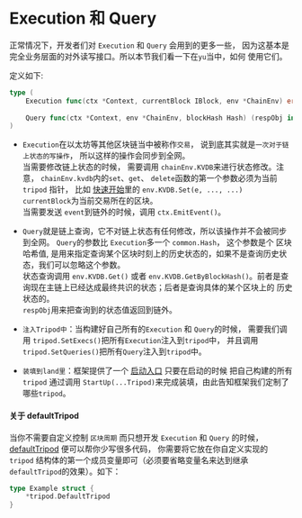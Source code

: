 # Execution 和 Query  
正常情况下，开发者们对 `Execution` 和 `Query` 会用到的更多一些， 因为这基本是完全业务层面的对外读写接口。所以本节我们看一下在`yu`当中，如何
使用它们。   

定义如下:
```go
type (
	Execution func(ctx *Context, currentBlock IBlock, env *ChainEnv) error
	
	Query func(ctx *Context, env *ChainEnv, blockHash Hash) (respObj interface{}, err error)
)
```  
- `Execution`在以太坊等其他区块链当中被称作`交易`， 说到底其实就是`一次对于链上状态的写操作`， 所以这样的操作会同步到全网。  
当需要修改链上状态的时候， 需要调用 `chainEnv.KVDB`来进行状态修改。注意， `chainEnv.kvdb`内的`set`、`get`、 `delete`函数的第一个参数必须为当前 `tripod`
指针， 比如 [快速开始](2.快速开始.md)里的 `env.KVDB.Set(e, ..., ...)`   
`currentBlock`为当前交易所在的区块。   
当需要发送 `event`到链外的时候，调用 `ctx.EmitEvent()`。  

- `Query`就是链上查询，它不对链上状态有任何修改，所以该操作并不会被同步到全网。 `Query`的参数比 `Execution`多一个 `common.Hash`， 这个参数是个 
区块哈希值, 是用来指定查询某个区块时刻上的历史状态的，如果不是查询历史状态，我们可以忽略这个参数。  
状态查询调用 `env.KVDB.Get()` 或者 `env.KVDB.GetByBlockHash()`。前者是查询现在主链上已经达成最终共识的状态；后者是查询具体的某个区块上的
历史状态的。  
`respObj`用来把查询到的状态值返回到链外。    

  
- `注入Tripod中`：当构建好自己所有的`Execution` 和 `Query`的时候， 需要我们调用 `tripod.SetExecs()`把所有`Execution`注入到`tripod`中，
并且调用`tripod.SetQueries()`把所有`Query`注入到`tripod`中。  

- `装填到land里`：框架提供了一个 [启动入口](https://github.com/Lawliet-Chan/yu/blob/master/startup/startup.go#L31) 只要在启动的时候
把自己构建的所有 `tripod` 通过调用 `StartUp(...Tripod)`来完成装填，由此告知框架我们定制了哪些`tripod`。

#### 关于 defaultTripod  
当你不需要自定义控制 `区块周期`  而只想开发 `Execution` 和 `Query` 的时候， [defaultTripod](https://github.com/Lawliet-Chan/yu/blob/master/tripod/default_tripod.go)
便可以帮你少写很多代码， 你需要将它放在你自定义实现的 `tripod` 结构体的第一个成员变量即可（必须要省略变量名来达到继承 `defaultTripod`的效果）。如下：   
```go
type Example struct {
	*tripod.DefaultTripod
}
```
